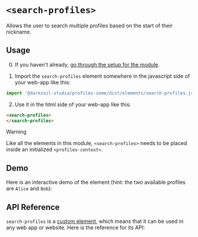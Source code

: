 # `<search-profiles>`

Allows the user to search multiple profiles based on the start of their nickname.

## Usage

0. If you haven't already, [go through the setup for the module](/setup).

1. Import the `search-profiles` element somewhere in the javascript side of your web-app like this:

```js
import '@darksoil-studio/profiles-zome/dist/elements/search-profiles.js'
```

2. Use it in the html side of your web-app like this:

```html
<search-profiles>
</search-profiles>
```

> [!WARNING]
> Like all the elements in this module, `<search-profiles>` needs to be placed inside an initialized `<profiles-context>`.

## Demo

Here is an interactive demo of the element (hint: the two available profiles are `Alice` and `Bob`):

<element-demo>
</element-demo>

<script setup>
import { onMounted } from 'vue'
import {
  ProfilesZomeMock,
  demoProfiles,
} from "../../ui/src/mocks.ts";
import { ProfilesStore } from "../../ui/src/profiles-store.ts";
import { ProfilesClient } from "../../ui/src/profiles-client.ts";
import { decodeHashFromBase64, encodeHashToBase64 } from '@holochain/client';
import { render } from 'lit';
import { html, unsafeStatic } from "lit/static-html.js";

onMounted(async () => {
  // Elements need to be imported on the client side, not the SSR side
  // Reference: https://vitepress.dev/guide/ssr-compat#importing-in-mounted-hook
  await import('@api-viewer/docs/lib/api-docs.js');
  await import('@api-viewer/demo/lib/api-demo.js');
  await import('../../ui/src/elements/profiles-context.ts');
  await import('../../ui/src/elements/search-profiles.ts');

  const profiles = await demoProfiles();
  const mock = new ProfilesZomeMock(profiles, Array.from(profiles.keys())[0]);
  const client = new ProfilesClient(mock, "lobby");
  const store = new ProfilesStore(client);
    
  render(html`
    <profiles-context .store=${store}>
      <api-demo src="custom-elements.json" only="search-profiles" exclude-knobs="store">
        <template data-element="search-profiles" data-target="host">
          <search-profiles style="height: 250px; width: 500px; display: flex">
          </search-profiles>
        </template>
      </api-demo>
    </profiles-context>`,
    document.querySelector('element-demo')
  );
});

</script>

## API Reference

`search-profiles` is a [custom element](https://web.dev/articles/custom-elements-v1), which means that it can be used in any web app or website. Here is the reference for its API:

<api-docs src="custom-elements.json" only="search-profiles">
</api-docs>
